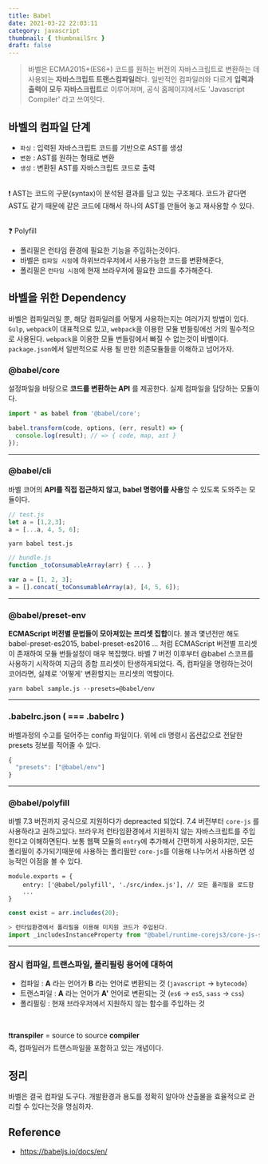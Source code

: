```yaml
---
title: Babel
date: 2021-03-22 22:03:11
category: javascript
thumbnail: { thumbnailSrc }
draft: false
---
```


> 바벨은 ECMA2015+(ES6+) 코드를 원하는 버전의 자바스크립트로 변환하는 데 사용되는 **자바스크립트 트랜스컴파일러**다. 일반적인 컴파일러와 다르게 **입력과 출력이 모두 자바스크립트**로 이루어져며, 공식 홈페이지에서도 'Javascript Compiler' 라고 쓰여잇다.

## 바벨의 컴파일 단계

- `파싱` : 입력된 자바스크립트 코드를 기반으로 AST를 생성
- `변환` : AST를 원하는 형태로 변환
- `생성` : 변환된 AST를 자바스크립트 코드로 출력  
  
<br />
❗️ AST는 코드의 구문(syntax)이 분석된 결과를 담고 있는 구조체다. 코드가 같다면 AST도 같기 때문에 같은 코드에 대해서 하나의 AST를 만들어 놓고 재사용할 수 있다.


<br />
<br />

❓ Polyfill
- 폴리필은 런타임 환경에 필요한 기능을 주입하는것이다.
- 바벨은 `컴파일 시점`에 하위브라우저에서 사용가능한 코드를 변환해준다,
- 폴리필은 `런타임 시점`에 현재 브라우저에 필요한 코드를 추가해준다.

## 바벨을 위한 Dependency
바벨은 컴파일러일 뿐, 해당 컴파일러를 어떻게 사용하는지는 여러가지 방법이 있다. `Gulp`, `webpack`이 대표적으로 있고, `webpack`을 이용한 모듈 번들링에선 거의 필수적으로 사용된다.
`webpack`을 이용한 모듈 번들링에서 빠질 수 없는것이 바벨이다. `package.json`에서 일반적으로 사용 될 만한 의존모듈들을 이해하고 넘어가자. 

### @babel/core
설정파일을 바탕으로 **코드를 변환하는 API** 를 제공한다. 실제 컴파일을 담당하는 모듈이다.

```javascript
import * as babel from '@babel/core';

babel.transform(code, options, (err, result) => {
  console.log(result); // => { code, map, ast }
});
```

---- 
### @babel/cli
바벨 코어의 **API를 직접 접근하지 않고, babel 명령어를 사용**할 수 있도록 도와주는 모듈이다.

```javascript
// test.js
let a = [1,2,3];
a = [...a, 4, 5, 6];

```

```node
yarn babel test.js
```

```javascript
// bundle.js
function _toConsumableArray(arr) { ... }

var a = [1, 2, 3];
a = [].concat(_toConsumableArray(a), [4, 5, 6]);

```

---- 
### @babel/preset-env
**ECMAScript 버전별 문법들이 모아져있는 프리셋 집합**이다. 불과 몇년전만 해도 babel-preset-es2015, babel-preset-es2016 ... 처럼 ECMAScript 버전별 프리셋이 존재하여 모듈 번들설정이 매우 복잡했다. 바벨 7 버전 이후부터 @babel 스코프를 사용하기 시작하여 지금의 종합 프리셋이 탄생하게되었다. 즉, 컴파일을 명령하는것이 코어라면, 실제로 '어떻게' 변환할지는 프리셋의 역할이다.

```node
yarn babel sample.js --presets=@babel/env
```

---- 
### .babelrc.json ( === .babelrc )
바벨과정의 수고를 덜어주는 config 파일이다. 위에 cli 명령시 옵션값으로 전달한 presets 정보를 적어줄 수 있다.

```javascript
{
  "presets": ["@babel/env"]
}
```

---- 
### @babel/polyfill
바벨 7.3 버전까지 공식으로 지원하다가 depreacted 되었다. 7.4 버전부터 `core-js` 를 사용하라고 권하고있다. 브라우저 런타임환경에서 지원하지 않는 자바스크립트를 주입한다고 이해하면된다. 보통 웹팩 모듈의 `entry`에 추가해서 간편하게 사용하지만, 모든 폴리필이 추가되기때문에 사용하는 폴리필만 `core-js`를 이용해 나누어서 사용하면 성능적인 이점을 볼 수 있다. 

```node
module.exports = {
    entry: ['@babel/polyfill', './src/index.js'], // 모든 폴리필을 로드함
    ...
}
```  

```javascript
const exist = arr.includes(20);

> 런타임환경에서 폴리필을 이용해 미지원 코드가 주입된다.
import _includesInstanceProperty from "@babel/runtime-corejs3/core-js-stable/instance/const exist = includes"; _includesInstanceProperty(arr).call(arr, 20);
```

---- 
### 잠시 컴파일, 트랜스파일, 폴리필링 용어에 대하여
- 컴파일 : **A** 라는 언어가 **B** 라는 언어로 변환되는 것 (`javascript` -> `bytecode`)
- 트랜스파일 : **A** 라는 언어가 **A'** 언어로 변환되는 것 (`es6` -> `es5`, `sass` -> `css`)
- 폴리필링 : 현재 브라우저에서 지원하지 않는 함수를 주입하는 것  

<br />

❗️**transpiler** = source to source **compiler**  
즉, 컴파일러가 트랜스파일을 포함하고 있는 개념이다.

## 정리
바벨은 결국 컴파일 도구다. 개발환경과 용도를 정확히 알아야 산출물을 효율적으로 관리할 수 있다는것을 명심하자.

## Reference

- https://babeljs.io/docs/en/